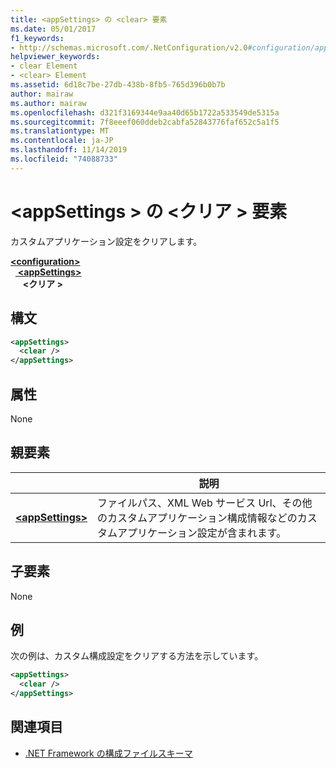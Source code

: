 ```yaml
---
title: <appSettings> の <clear> 要素
ms.date: 05/01/2017
f1_keywords:
- http://schemas.microsoft.com/.NetConfiguration/v2.0#configuration/appSettings/clear
helpviewer_keywords:
- clear Element
- <clear> Element
ms.assetid: 6d18c7be-27db-438b-8fb5-765d396b0b7b
author: mairaw
ms.author: mairaw
ms.openlocfilehash: d321f3169344e9aa40d65b1722a533549de5315a
ms.sourcegitcommit: 7f8eeef060ddeb2cabfa52843776faf652c5a1f5
ms.translationtype: MT
ms.contentlocale: ja-JP
ms.lasthandoff: 11/14/2019
ms.locfileid: "74088733"
---
```

# <a name="clear-element-for-appsettings"></a>\<appSettings > の \<クリア > 要素

カスタムアプリケーション設定をクリアします。

[ **\<configuration>** ](../configuration-element.md)\
&nbsp;&nbsp;[ **\<appSettings>** ](appsettings-element-for-configuration.md)\
&nbsp;&nbsp;&nbsp;&nbsp; **\<クリア >**

## <a name="syntax"></a>構文

```xml
<appSettings>
  <clear />
</appSettings>
```

## <a name="attributes"></a>属性

None

## <a name="parent-element"></a>親要素

|     | 説明 |
| --- | ----------- |
| [ **\<appSettings>** ](appsettings-element-for-configuration.md) | ファイルパス、XML Web サービス Url、その他のカスタムアプリケーション構成情報などのカスタムアプリケーション設定が含まれます。 |

## <a name="child-elements"></a>子要素

None

## <a name="example"></a>例

次の例は、カスタム構成設定をクリアする方法を示しています。

```xml
<appSettings>
  <clear />
</appSettings>
```

## <a name="see-also"></a>関連項目

- [.NET Framework の構成ファイルスキーマ](../index.md)
